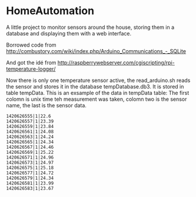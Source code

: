 HomeAutomation
==============

A little project to monitor sensors around the house, storing them in a database and displaying them with a web interface.

Borrowed code from http://combustory.com/wiki/index.php/Arduino_Communications_-_SQLite

And got the idé from
http://raspberrywebserver.com/cgiscripting/rpi-temperature-logger/

Now there is only one temperature sensor active, the read_arduino.sh reads the
sensor and stores it in the database tempDatabase.db3. It is stored in table
tempData.
This is an exsample of the data in tempData table:
The first colomn is unix time teh measurement was taken, colomn two is the
sensor name, the last is the sensor data.

```
1420626555|1|22.6
1420626557|1|23.39
1420626559|1|23.84
1420626561|1|24.08
1420626563|1|24.24
1420626565|1|24.34
1420626567|1|24.46
1420626569|1|25.22
1420626571|1|24.96
1420626573|1|24.97
1420626575|1|25.18
1420626577|1|24.72
1420626579|1|24.34
1420626581|1|23.99
1420626583|1|23.67
```
